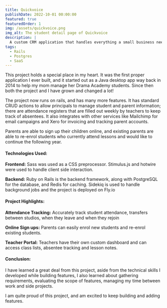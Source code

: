```yaml
---
title: Quickvoice
publishDate: 2022-10-01 00:00:00
featured: true
featuredOrder: 1
img: /assets/quickvoice.png
img_alt: The student detail page of Quickvoice
description: |
  A custom CRM application that handles everything a small business needs to manage their users effectively
tags:
  - Rails
  - Postgres
  - SaaS
---
```


This project holds a special place in my heart. It was the first proper application I ever built, and it started out as a Java desktop app way back in 2014 to help my mom manage her Drama Academy students. Since then both the project and I have grown and changed a lot! 

The project now runs on rails, and has many more features. It has standard CRUD actions to allow principals to manage student and parent information; there are attendance registers that are filled out weekly by teachers to keep track of absentees. It also integrates with other services like Mailchimp for email campaigns and Xero for invoicing and tracking parent accounts.

Parents are able to sign up their children online, and existing parents are able to re-enrol students who currently attend lessons and would like to continue the following year. 

#### Technologies Used:

**Frontend:** Sass was used as a CSS preprocessor. Stimulus.js and hotwire were used to handle client side interaction.

**Backend:** Ruby on Rails is the backend framework, along with PostgreSQL for the database, and Redis for caching. Sidekiq is used to handle background jobs and the project is deployed on Fly.io

#### Project Highlights:

**Attendance Tracking:** Accurately track student attendance, transfers between studios, when they leave and when they rejoin

**Online Sign ups:** Parents can easily enrol new students and re-enrol existing students.

**Teacher Portal:** Teachers have their own custom dashboard and can access class lists, absentee tracking and lesson notes.

#### Conclusion:

I have learned a great deal from this project, aside from the technical skills I developed while building features, I also learned about gathering requirements, evaluating the scope of features, managing my time between work and side projects.

I am quite proud of this project, and am excited to keep building and adding features.
